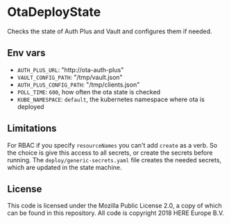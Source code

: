 # OtaDeployState

Checks the state of Auth Plus and Vault and configures them if needed.

## Env vars

- `AUTH_PLUS_URL`: "http://ota-auth-plus"
- `VAULT_CONFIG_PATH`: "/tmp/vault.json"
- `AUTH_PLUS_CONFIG_PATH`: "/tmp/clients.json"
- `POLL_TIME`: `600`, how often the ota state is checked
- `KUBE_NAMESPACE`: `default`, the kubernetes namespace where ota is deployed

## Limitations

For RBAC if you specify `resourceNames` you can't add `create` as a verb. So the choice is give this access to all secrets, or create the secrets before running. The `deploy/generic-secrets.yaml` file creates the needed secrets, which are updated in the state machine.

## License

This code is licensed under the Mozilla Public License 2.0, a copy of which can be found in this repository. All code is copyright 2018 HERE Europe B.V.
